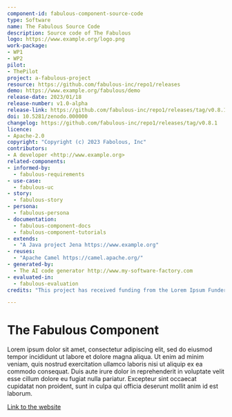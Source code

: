 ```yaml
---
component-id: fabulous-component-source-code
type: Software
name: The Fabulous Source Code
description: Source code of The Fabulous
logo: https://www.example.org/logo.png
work-package: 
- WP1
- WP2
pilot:
- ThePilot
project: a-fabulous-project
resource: https://github.com/fabulous-inc/repo1/releases
demo: https://www.example.org/fabulous/demo
release-date: 2023/01/18
release-number: v1.0-alpha
release-link: https://github.com/fabulous-inc/repo1/releases/tag/v0.8.1
doi: 10.5281/zenodo.000000
changelog: https://github.com/fabulous-inc/repo1/releases/tag/v0.8.1
licence:
- Apache-2.0
copyright: "Copyright (c) 2023 Fabolous, Inc"
contributors:
- A developer <http://www.example.org>
related-components:
- informed-by:
  - fabulous-requirements
- use-case:
  - fabulous-uc
- story:
  - fabulous-story
- persona:
  - fabulous-persona
- documentation: 
  - fabulous-component-docs
  - fabulous-component-tutorials
- extends:
  - "A Java project Jena https://www.example.org"
- reuses:
  - "Apache Camel https://camel.apache.org/"
- generated-by:
  - The AI code generator http://www.my-software-factory.com
- evaluated-in:
  - fabulous-evaluation
credits: "This project has received funding from the Lorem Ipsum Funder research and innovation programme under grant agreement 01234556."

---
```


# The Fabulous Component

Lorem ipsum dolor sit amet, consectetur adipiscing elit, sed do eiusmod tempor incididunt ut labore et dolore magna aliqua. Ut enim ad minim veniam, quis nostrud exercitation ullamco laboris nisi ut aliquip ex ea commodo consequat. Duis aute irure dolor in reprehenderit in voluptate velit esse cillum dolore eu fugiat nulla pariatur. Excepteur sint occaecat cupidatat non proident, sunt in culpa qui officia deserunt mollit anim id est laborum.

[Link to the website](http://www.example.org)

